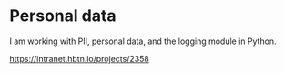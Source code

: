 # Personal data


I am working with PII, personal data, and the logging module in Python.

https://intranet.hbtn.io/projects/2358
